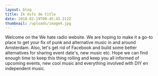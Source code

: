 ```yaml
---
layout: blog
title: Ik dsfs de title
date: 2018-02-19T00:45:43.212Z
thumbnail: /uploads/image4.jpg
---
```


Welcome on the We hate radio website. We are hoping to make it a go-to place to get your fix of punk and alternative music in and around Amsterdam. Also, let's get rid of Facebook and build some better alternatives for sharing event date's, new music etc. Hope we can find enough time to keep this thing rolling and keep you all informed of upcoming events, new cool music and everything involved with DIY en independent music.
